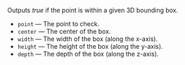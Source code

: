 Outputs *true* if the point is within a given 3D bounding box. 

   - `point` — The point to check. 
   - `center` — The center of the box. 
   - `width` — The width of the box (along the x-axis). 
   - `height` — The height of the box (along the y-axis). 
   - `depth` — The depth of the box (along the z-axis). 
